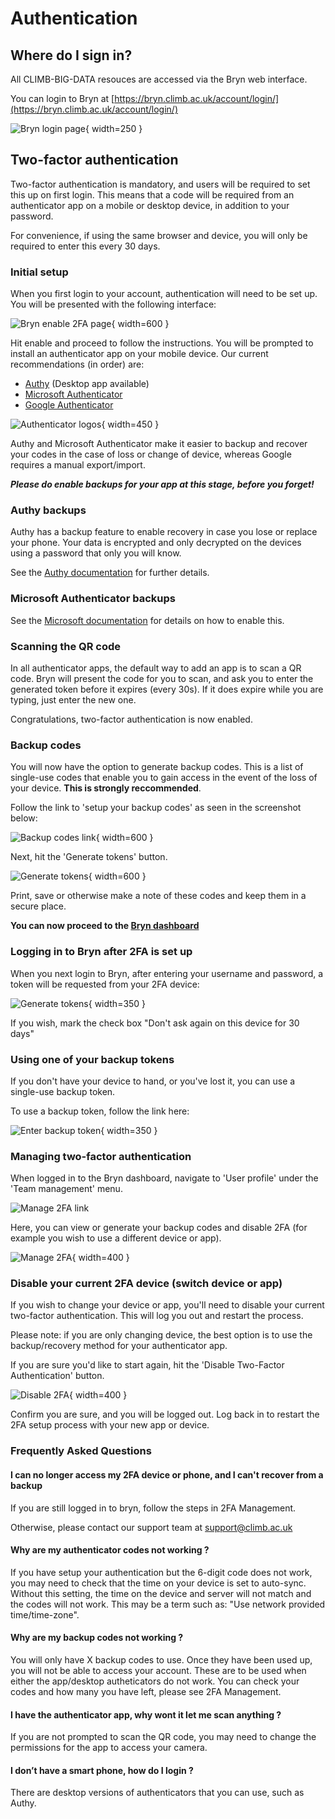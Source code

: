 # Authentication

## Where do I sign in?

All CLIMB-BIG-DATA resouces are accessed via the Bryn web interface.

You can login to Bryn at [https://bryn.climb.ac.uk/account/login/](https://bryn.climb.ac.uk/account/login/)

![Bryn login page](img/bryn-login-page.png){ width=250 }

## Two-factor authentication

Two-factor authentication is mandatory, and users will be required to set this up on first login. This means that a code will be required from an authenticator app on a mobile or desktop device, in addition to your password.

For convenience, if using the same browser and device, you will only be required to enter this every 30 days.

### Initial setup

When you first login to your account, authentication will need to be set up. You will be presented with the following interface:

![Bryn enable 2FA page](img/bryn-enable-2fa.png){ width=600 }

Hit enable and proceed to follow the instructions. You will be prompted to install an authenticator app on your mobile device. Our current recommendations (in order) are:

- [Authy](https://support.authy.com/hc/en-us/articles/115001945848-Downloading-and-Installing-Authy-Apps) (Desktop app available)
- [Microsoft Authenticator](https://www.microsoft.com/en-us/security/mobile-authenticator-app)
- [Google Authenticator](https://googleauthenticator.net/)

![Authenticator logos](img/authenticator-logos.png){ width=450 }

Authy and Microsoft Authenticator make it easier to backup and recover your codes in the case of loss or change of device, whereas Google requires a manual export/import.

_**Please do enable backups for your app at this stage, before you forget!**_

### Authy backups

Authy has a backup feature to enable recovery in case you lose or replace your phone. Your data is encrypted and only decrypted on the devices using a password that only you will know.

See the [Authy documentation](https://authy.com/blog/how-the-authy-two-factor-backups-work/) for further details.

### Microsoft Authenticator backups

See the [Microsoft documentation](https://support.microsoft.com/en-us/account-billing/back-up-and-recover-account-credentials-in-the-authenticator-app-bb939936-7a8d-4e88-bc43-49bc1a700a40) for details on how to enable this.

### Scanning the QR code

In all authenticator apps, the default way to add an app is to scan a QR code. Bryn will present the code for you to scan, and ask you to enter the generated token before it expires (every 30s). If it does expire while you are typing, just enter the new one.

Congratulations, two-factor authentication is now enabled.

### Backup codes

You will now have the option to generate backup codes. This is a list of single-use codes that enable you to gain access in the event of the loss of your device. **This is strongly reccommended**.

Follow the link to 'setup your backup codes' as seen in the screenshot below:

![Backup codes link](img/bryn-2fa-success-backup-link.png){ width=600 }

Next, hit the 'Generate tokens' button.

![Generate tokens](img/bryn-generate-tokens.png){ width=600 }

Print, save or otherwise make a note of these codes and keep them in a secure place.

**You can now proceed to the [Bryn dashboard](https://bryn.climb.ac.uk/)**

### Logging in to Bryn after 2FA is set up

When you next login to Bryn, after entering your username and password, a token will be requested from your 2FA device:

![Generate tokens](img/bryn-login-2fa.png){ width=350 }

If you wish, mark the check box "Don't ask again on this device for 30 days"

### Using one of your backup tokens

If you don't have your device to hand, or you've lost it, you can use a single-use backup token.

To use a backup token, follow the link here:

![Enter backup token](img/bryn-user-backup-token-link.png){ width=350 }

### Managing two-factor authentication

When logged in to the Bryn dashboard, navigate to 'User profile' under the 'Team management' menu.

![Manage 2FA link](img/bryn-manage-2fa-link.png)

Here, you can view or generate your backup codes and disable 2FA (for example you wish to use a different device or app).

![Manage 2FA](img/bryn-manage-2fa-panel.png){ width=400 }

### Disable your current 2FA device (switch device or app)

If you wish to change your device or app, you'll need to disable your current two-factor authentication. This will log you out and restart the process.

Please note: if you are only changing device, the best option is to use the backup/recovery method for your authenticator app.

If you are sure you'd like to start again, hit the 'Disable Two-Factor Authentication' button.

![Disable 2FA](img/bryn-disable-2fa-panel.png){ width=400 }

Confirm you are sure, and you will be logged out. Log back in to restart the 2FA setup process with your new app or device.

### Frequently Asked Questions

#### I can no longer access my 2FA device or phone, and I can't recover from a backup

If you are still logged in to bryn, follow the steps in 2FA Management.

Otherwise, please contact our support team at [support@climb.ac.uk](mailto:support@climb.ac.uk)

#### Why are my authenticator codes not working ?

If you have setup your authentication but the 6-digit code does not work, you may need to check that the time on your device is set to auto-sync. Without this setting, the time on the device and server will not match and the codes will not work. This may be a term such as: "Use network provided time/time-zone".

#### Why are my backup codes not working ?

You will only have X backup codes to use. Once they have been used up, you will not be able to access your account. These are to be used when either the app/desktop autheticators do not work. You can check your codes and how many you have left, please see 2FA Management.

#### I have the authenticator app, why wont it let me scan anything ?

If you are not prompted to scan the QR code, you may need to change the permissions for the app to access your camera.

#### I don’t have a smart phone, how do I login ?

There are desktop versions of authenticators that you can use, such as Authy.
